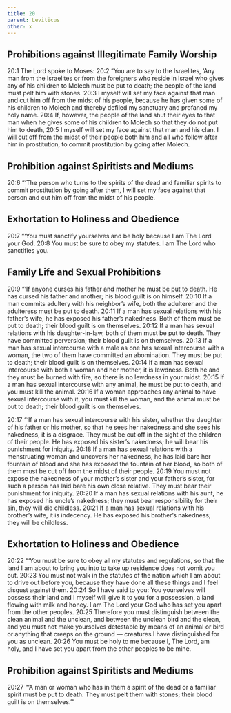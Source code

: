```yaml
---
title: 20
parent: Leviticus
other: x
---
```



## Prohibitions against Illegitimate Family Worship

<a name="20:1">20:1</a> The Lord spoke to Moses: <a name="20:2">20:2</a> “You are to say to the Israelites, ‘Any man from the Israelites or from the foreigners who reside in Israel who gives any of his children to Molech must be put to death; the people of the land must pelt him with stones. <a name="20:3">20:3</a> I myself will set my face against that man and cut him off from the midst of his people, because he has given some of his children to Molech and thereby defiled my sanctuary and profaned my holy name. <a name="20:4">20:4</a> If, however, the people of the land shut their eyes to that man when he gives some of his children to Molech so that they do not put him to death, <a name="20:5">20:5</a> I myself will set my face against that man and his clan. I will cut off from the midst of their people both him and all who follow after him in prostitution, to commit prostitution by going after Molech.

## Prohibition against Spiritists and Mediums

<a name="20:6">20:6</a> “‘The person who turns to the spirits of the dead and familiar spirits to commit prostitution by going after them, I will set my face against that person and cut him off from the midst of his people.

## Exhortation to Holiness and Obedience

<a name="20:7">20:7</a> “‘You must sanctify yourselves and be holy because I am The Lord your God. <a name="20:8">20:8</a> You must be sure to obey my statutes. I am The Lord who sanctifies you.

## Family Life and Sexual Prohibitions

<a name="20:9">20:9</a> “‘If anyone curses his father and mother he must be put to death. He has cursed his father and mother; his blood guilt is on himself. <a name="20:10">20:10</a> If a man commits adultery with his neighbor’s wife, both the adulterer and the adulteress must be put to death. <a name="20:11">20:11</a> If a man has sexual relations with his father’s wife, he has exposed his father’s nakedness. Both of them must be put to death; their blood guilt is on themselves. <a name="20:12">20:12</a> If a man has sexual relations with his daughter-in-law, both of them must be put to death. They have committed perversion; their blood guilt is on themselves. <a name="20:13">20:13</a> If a man has sexual intercourse with a male as one has sexual intercourse with a woman, the two of them have committed an abomination. They must be put to death; their blood guilt is on themselves. <a name="20:14">20:14</a> If a man has sexual intercourse with both a woman and her mother, it is lewdness. Both he and they must be burned with fire, so there is no lewdness in your midst. <a name="20:15">20:15</a> If a man has sexual intercourse with any animal, he must be put to death, and you must kill the animal. <a name="20:16">20:16</a> If a woman approaches any animal to have sexual intercourse with it, you must kill the woman, and the animal must be put to death; their blood guilt is on themselves.

<a name="20:17">20:17</a> “‘If a man has sexual intercourse with his sister, whether the daughter of his father or his mother, so that he sees her nakedness and she sees his nakedness, it is a disgrace. They must be cut off in the sight of the children of their people. He has exposed his sister’s nakedness; he will bear his punishment for iniquity. <a name="20:18">20:18</a> If a man has sexual relations with a menstruating woman and uncovers her nakedness, he has laid bare her fountain of blood and she has exposed the fountain of her blood, so both of them must be cut off from the midst of their people. <a name="20:19">20:19</a> You must not expose the nakedness of your mother’s sister and your father’s sister, for such a person has laid bare his own close relative. They must bear their punishment for iniquity. <a name="20:20">20:20</a> If a man has sexual relations with his aunt, he has exposed his uncle’s nakedness; they must bear responsibility for their sin, they will die childless. <a name="20:21">20:21</a> If a man has sexual relations with his brother’s wife, it is indecency. He has exposed his brother’s nakedness; they will be childless.

## Exhortation to Holiness and Obedience

<a name="20:22">20:22</a> “‘You must be sure to obey all my statutes and regulations, so that the land I am about to bring you into to take up residence does not vomit you out. <a name="20:23">20:23</a> You must not walk in the statutes of the nation which I am about to drive out before you, because they have done all these things and I feel disgust against them. <a name="20:24">20:24</a> So I have said to you: You yourselves will possess their land and I myself will give it to you for a possession, a land flowing with milk and honey. I am The Lord your God who has set you apart from the other peoples. <a name="20:25">20:25</a> Therefore you must distinguish between the clean animal and the unclean, and between the unclean bird and the clean, and you must not make yourselves detestable by means of an animal or bird or anything that creeps on the ground — creatures I have distinguished for you as unclean. <a name="20:26">20:26</a> You must be holy to me because I, The Lord, am holy, and I have set you apart from the other peoples to be mine.

## Prohibition against Spiritists and Mediums

<a name="20:27">20:27</a> “‘A man or woman who has in them a spirit of the dead or a familiar spirit must be put to death. They must pelt them with stones; their blood guilt is on themselves.’”
